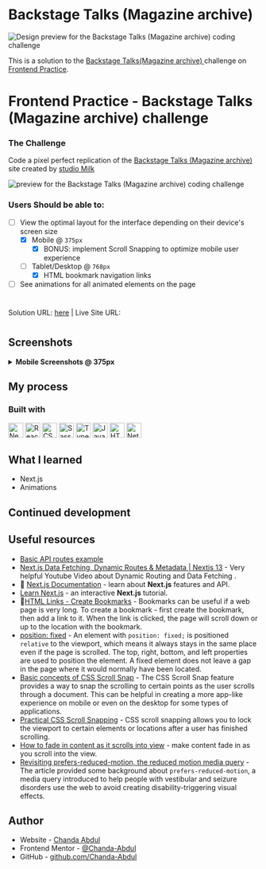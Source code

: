 # Backstage Talks (Magazine archive)
![Design preview for the Backstage Talks (Magazine archive) coding challenge](https://www.frontendpractice.com/_next/image?url=%2Ffullsize%2FC1-Backstage-Talks.png&w=1200&q=90)



This is a solution to the [Backstage Talks(Magazine archive) ](https://www.frontendpractice.com/projects/backstage-talks )challenge on [Frontend Practice](https://www.frontendpractice.com/).  
# Frontend Practice - Backstage Talks (Magazine archive) challenge




### The Challenge
Code a pixel perfect replication of the [Backstage Talks
(Magazine archive)](https://backstagetalks.com/)  site created by [studio Milk](https://www.milk.sk/)

![preview for the Backstage Talks
(Magazine archive) coding challenge](https://www.frontendpractice.com/_next/image?url=%2Ffullsize%2FC1-Backstage-Talks.png&w=1200&q=90)

### Users Should be able to: 

- [ ] View the optimal layout for the interface depending on their device's screen size
  - [x] Mobile @ `375px`
    - [x] BONUS: implement Scroll Snapping to optimize mobile user experience
  - [ ] Tablet/Desktop @ `768px`
    - [x] HTML bookmark navigation links
- [ ] See animations for all animated elements on the page

#

Solution URL: [here](https://github.com/Chanda-Abdul/Backstage-Talks-NextJS) | Live Site URL: 
<!-- [Add live site URL here](https://your-live-site-url.com) -->

#

## Screenshots
<details>
<summary><b> Mobile Screenshots @ 375px</b></summary>
<img src="src/assets/screens/mobile_booking_confirm.png"  width="375px"/>
</details>


## My process
<!--
  <!-- TO-DO => Review styles -->
  <!-- TO-DO => add animations -->
  <!-- TO-DO => add dynamic class to body according to which issue is being viewed, to update background color and animation color transition -->
  <!-- TO-DO => organize components? -->
<!-- TO-DO => HTML bookmark nav /router params -->

  
<!-- TO-DO => accessibilty -->
<!-- TO-DO => polish & deploy-->


### Built with
<img src="https://img.shields.io/badge/Next-black?style=for-the-badge&logo=next.js&logoColor=white" alt="NextJS icon" height="30" /> 
<!-- <img src="https://img.shields.io/badge/styled--components-DB7093?style=for-the-badge&logo=styled-components&logoColor=white" alt="React styled components icon" height="30" />   -->
<img src="https://img.shields.io/badge/React-20232A?style=for-the-badge&logo=react&logoColor=61DAFB" alt="React icon" height="30" /> <img src="https://img.shields.io/badge/CSS3-1572B6?style=for-the-badge&logo=css3&logoColor=white" alt="CSS icon" height="30" />  <img src="https://img.shields.io/badge/Sass-CC6699?style=for-the-badge&logo=sass&logoColor=white" alt="Sass icon" height="30" /> 
<img src="https://img.shields.io/badge/TypeScript-007ACC?style=for-the-badge&logo=typescript&logoColor=white" alt="TypeScript icon" height="30" /> <img src="https://img.shields.io/badge/JavaScript-323330?style=for-the-badge&logo=javascript&logoColor=F7DF1E" alt="JavaScript icon" height="30" /> <img src="https://img.shields.io/badge/HTML5-E34F26?style=for-the-badge&logo=html5&logoColor=white" alt="HTML icon" height="30" />
 <img src="https://img.shields.io/badge/Netlify-00C7B7?style=for-the-badge&logo=netlify&logoColor=white" alt="Netlify icon" height="30" />


## What I learned
- Next.js
- Animations

## Continued development

## Useful resources
- [Basic API routes example](https://github.com/vercel/next.js/tree/canary/examples/api-routes)
- [Next.js Data Fetching, Dynamic Routes & Metadata | Nextjs 13](https://youtu.be/1n7slbDB1bQ) - Very helpful Youtube Video about Dynamic Routing and Data Fetching .
- 📜 [Next.js Documentation](https://nextjs.org/docs) - learn about <b>Next.js</b> features and API.
- [Learn Next.js](https://nextjs.org/learn) - an interactive <b>Next.js</b> tutorial.
- 🔖[HTML Links - Create Bookmarks](https://www.w3schools.com/html/html_links_bookmarks.asp) - Bookmarks can be useful if a web page is very long. To create a bookmark - first create the bookmark, then add a link to it.  When the link is clicked, the page will scroll down or up to the location with the bookmark.
- [position: fixed](https://www.w3schools.com/css/css_positioning.asp#:~:text=An%20element%20with%20position%3A%20fixed,would%20normally%20have%20been%20located.) - An element with `position: fixed;` is positioned `relative` to the viewport, which means it always stays in the same place even if the page is scrolled. The top, right, bottom, and left properties are used to position the element.  A fixed element does not leave a gap in the page where it would normally have been located.
- [Basic concepts of CSS Scroll Snap](https://developer.mozilla.org/en-US/docs/Web/CSS/CSS_Scroll_Snap/) - The CSS Scroll Snap feature provides a way to snap the scrolling to certain points as the user scrolls through a document. This can be helpful in creating a more app-like experience on mobile or even on the desktop for some types of applications.
- [Practical CSS Scroll Snapping](https://css-tricks.com/practical-css-scroll-snapping/) - CSS scroll snapping allows you to lock the viewport to certain elements or locations after a user has finished scrolling. 
- [How to fade in content as it scrolls into view](https://dev.to/selbekk/how-to-fade-in-content-as-it-scrolls-into-view-10j4) - make content fade in as you scroll into the view. 
- [Revisiting prefers-reduced-motion, the reduced motion media query](https://css-tricks.com/revisiting-prefers-reduced-motion/) -  The article provided some background about `prefers-reduced-motion`, a media query introduced to help people with vestibular and seizure disorders use the web to avoid creating disability-triggering visual effects.


## Author

- Website - [Chanda Abdul](https://www.Chandabdul.dev)
- Frontend Mentor - [@Chanda-Abdul](https://www.frontendmentor.io/profile/Chanda-Abdul)
- GitHub - [github.com/Chanda-Abdul](https://github.com/Chanda-Abdul)
